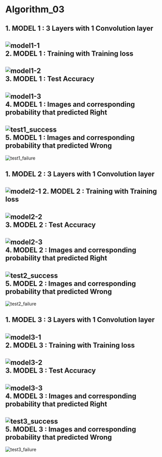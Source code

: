 # Algorithm_03

**1. MODEL 1 : 3 Layers with 1 Convolution layer**  
------------------  
![model1-1](https://user-images.githubusercontent.com/56299516/83453940-5537ee80-a496-11ea-9f5a-a7af973b7364.PNG)    
**2. MODEL 1 : Training with Training loss**  
------------------  
![model1-2](https://user-images.githubusercontent.com/56299516/83453933-5406c180-a496-11ea-90b4-ebe8d540750e.PNG)  
**3. MODEL 1 : Test Accuracy**  
------------------  
![model1-3](https://user-images.githubusercontent.com/56299516/83453937-5537ee80-a496-11ea-9b86-93acb8baa82b.PNG)  
**4. MODEL 1 : Images and corresponding probability that predicted Right**  
------------------   
![test1_success](https://user-images.githubusercontent.com/56299516/82995179-3bce1700-a03e-11ea-80a5-fb4536be6012.png)   
**5. MODEL 1 : Images and corresponding probability that predicted Wrong**  
------------------   
![test1_failure](https://user-images.githubusercontent.com/56299516/82995768-fb22cd80-a03e-11ea-93a7-71e84830bb2c.png)  


**1. MODEL 2 : 3 Layers with 1 Convolution layer**  
------------------  
![model2-1](https://user-images.githubusercontent.com/56299516/83453996-6a148200-a496-11ea-8cb1-d61bffc72159.PNG) 
**2. MODEL 2 : Training with Training loss**  
------------------  
![model2-2](https://user-images.githubusercontent.com/56299516/83453989-68e35500-a496-11ea-8b46-dae7e651db4a.PNG)  
**3. MODEL 2 : Test Accuracy**  
------------------  
![model2-3](https://user-images.githubusercontent.com/56299516/83453994-6a148200-a496-11ea-9f3f-d75276c67a2b.PNG)  
**4. MODEL 2 : Images and corresponding probability that predicted Right**  
------------------   
![test2_success](https://user-images.githubusercontent.com/56299516/82996086-666c9f80-a03f-11ea-8c0d-7ce8bbebb53e.png)   
**5. MODEL 2 : Images and corresponding probability that predicted Wrong**  
------------------   
![test2_failure](https://user-images.githubusercontent.com/56299516/82996084-65d40900-a03f-11ea-8eb1-1a036c45292a.png)  


**1. MODEL 3 : 3 Layers with 1 Convolution layer**  
------------------  
![model3-1](https://user-images.githubusercontent.com/56299516/83454011-71d42680-a496-11ea-8c9d-cf1a747e5585.PNG)  
**2. MODEL 3 : Training with Training loss**  
------------------  
![model3-2](https://user-images.githubusercontent.com/56299516/83454007-70a2f980-a496-11ea-8687-a7a9e0634bdd.PNG)  
**3. MODEL 3 : Test Accuracy**  
------------------  
![model3-3](https://user-images.githubusercontent.com/56299516/83454009-71d42680-a496-11ea-9eb3-ce21b8273ab5.PNG)  
**4. MODEL 3 : Images and corresponding probability that predicted Right**  
------------------   
![test3_success](https://user-images.githubusercontent.com/56299516/82996078-64a2dc00-a03f-11ea-8140-eeb7e4621a09.png)   
**5. MODEL 3 : Images and corresponding probability that predicted Wrong**  
------------------   
![test3_failure](https://user-images.githubusercontent.com/56299516/82996088-666c9f80-a03f-11ea-94f2-dd0f711bd009.png)  



